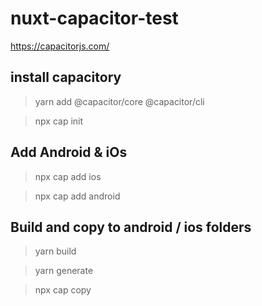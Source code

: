# nuxt-capacitor-test
https://capacitorjs.com/

## install capacitory
> yarn add @capacitor/core @capacitor/cli

> npx cap init 
## Add Android & iOs
> npx cap add ios

> npx cap add android
## Build and copy to android / ios folders
> yarn build 

> yarn generate 

> npx cap copy

